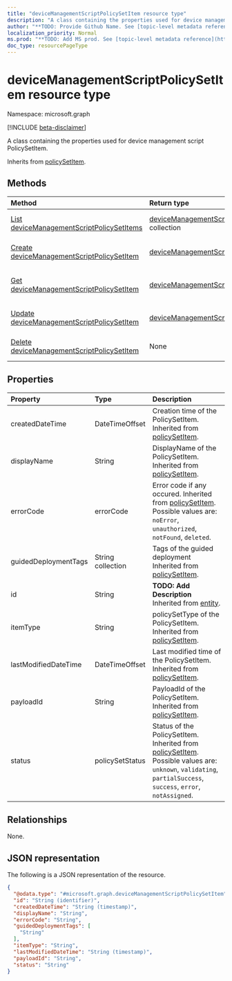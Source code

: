 ```yaml
---
title: "deviceManagementScriptPolicySetItem resource type"
description: "A class containing the properties used for device management script PolicySetItem."
author: "**TODO: Provide Github Name. See [topic-level metadata reference](https://msgo.azurewebsites.net/add/document/guidelines/metadata.html#topic-level-metadata)**"
localization_priority: Normal
ms.prod: "**TODO: Add MS prod. See [topic-level metadata reference](https://msgo.azurewebsites.net/add/document/guidelines/metadata.html#topic-level-metadata)**"
doc_type: resourcePageType
---
```


# deviceManagementScriptPolicySetItem resource type

Namespace: microsoft.graph

[!INCLUDE [beta-disclaimer](../../includes/beta-disclaimer.md)]

A class containing the properties used for device management script PolicySetItem.


Inherits from [policySetItem](../resources/policysetitem.md).

## Methods
|Method|Return type|Description|
|:---|:---|:---|
|[List deviceManagementScriptPolicySetItems](../api/devicemanagementscriptpolicysetitem-list.md)|[deviceManagementScriptPolicySetItem](../resources/devicemanagementscriptpolicysetitem.md) collection|Get a list of the [deviceManagementScriptPolicySetItem](../resources/devicemanagementscriptpolicysetitem.md) objects and their properties.|
|[Create deviceManagementScriptPolicySetItem](../api/devicemanagementscriptpolicysetitem-create.md)|[deviceManagementScriptPolicySetItem](../resources/devicemanagementscriptpolicysetitem.md)|Create a new [deviceManagementScriptPolicySetItem](../resources/devicemanagementscriptpolicysetitem.md) object.|
|[Get deviceManagementScriptPolicySetItem](../api/devicemanagementscriptpolicysetitem-get.md)|[deviceManagementScriptPolicySetItem](../resources/devicemanagementscriptpolicysetitem.md)|Read the properties and relationships of a [deviceManagementScriptPolicySetItem](../resources/devicemanagementscriptpolicysetitem.md) object.|
|[Update deviceManagementScriptPolicySetItem](../api/devicemanagementscriptpolicysetitem-update.md)|[deviceManagementScriptPolicySetItem](../resources/devicemanagementscriptpolicysetitem.md)|Update the properties of a [deviceManagementScriptPolicySetItem](../resources/devicemanagementscriptpolicysetitem.md) object.|
|[Delete deviceManagementScriptPolicySetItem](../api/devicemanagementscriptpolicysetitem-delete.md)|None|Deletes a [deviceManagementScriptPolicySetItem](../resources/devicemanagementscriptpolicysetitem.md) object.|

## Properties
|Property|Type|Description|
|:---|:---|:---|
|createdDateTime|DateTimeOffset|Creation time of the PolicySetItem. Inherited from [policySetItem](../resources/policysetitem.md).|
|displayName|String|DisplayName of the PolicySetItem. Inherited from [policySetItem](../resources/policysetitem.md).|
|errorCode|errorCode|Error code if any occured. Inherited from [policySetItem](../resources/policysetitem.md). Possible values are: `noError`, `unauthorized`, `notFound`, `deleted`.|
|guidedDeploymentTags|String collection|Tags of the guided deployment Inherited from [policySetItem](../resources/policysetitem.md).|
|id|String|**TODO: Add Description** Inherited from [entity](../resources/entity.md).|
|itemType|String|policySetType of the PolicySetItem. Inherited from [policySetItem](../resources/policysetitem.md).|
|lastModifiedDateTime|DateTimeOffset|Last modified time of the PolicySetItem. Inherited from [policySetItem](../resources/policysetitem.md).|
|payloadId|String|PayloadId of the PolicySetItem. Inherited from [policySetItem](../resources/policysetitem.md).|
|status|policySetStatus|Status of the PolicySetItem. Inherited from [policySetItem](../resources/policysetitem.md). Possible values are: `unknown`, `validating`, `partialSuccess`, `success`, `error`, `notAssigned`.|

## Relationships
None.

## JSON representation
The following is a JSON representation of the resource.
<!-- {
  "blockType": "resource",
  "keyProperty": "id",
  "@odata.type": "microsoft.graph.deviceManagementScriptPolicySetItem",
  "baseType": "microsoft.graph.policySetItem",
  "openType": false
}
-->
``` json
{
  "@odata.type": "#microsoft.graph.deviceManagementScriptPolicySetItem",
  "id": "String (identifier)",
  "createdDateTime": "String (timestamp)",
  "displayName": "String",
  "errorCode": "String",
  "guidedDeploymentTags": [
    "String"
  ],
  "itemType": "String",
  "lastModifiedDateTime": "String (timestamp)",
  "payloadId": "String",
  "status": "String"
}
```

